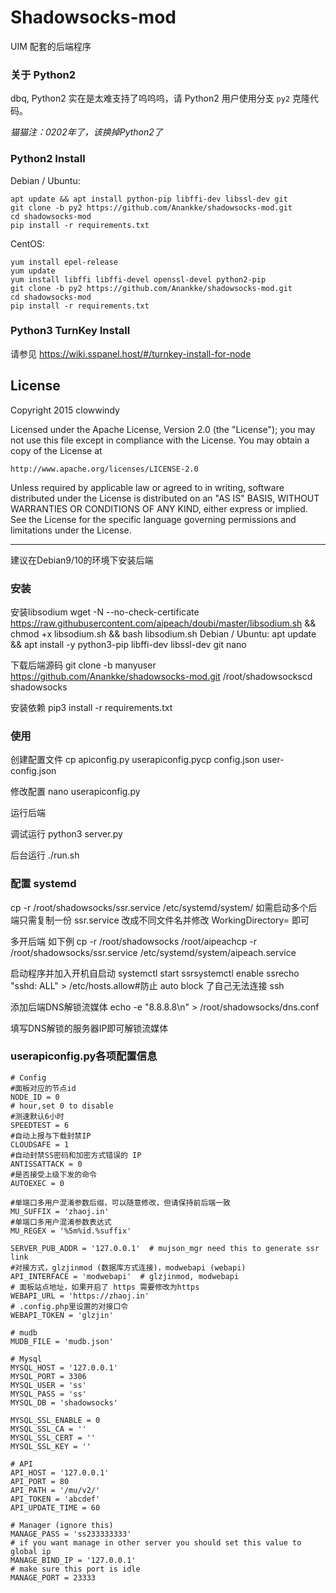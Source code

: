 Shadowsocks-mod
===========

UIM 配套的后端程序

### 关于 Python2
dbq, Python2 实在是太难支持了呜呜呜，请 Python2 用户使用分支 `py2` 克隆代码。

*猫猫注：0202年了，该换掉Python2了*

### Python2 Install
Debian / Ubuntu:
    
    apt update && apt install python-pip libffi-dev libssl-dev git
    git clone -b py2 https://github.com/Anankke/shadowsocks-mod.git
    cd shadowsocks-mod
	pip install -r requirements.txt

CentOS:

    yum install epel-release
    yum update
    yum install libffi libffi-devel openssl-devel python2-pip
    git clone -b py2 https://github.com/Anankke/shadowsocks-mod.git
    cd shadowsocks-mod
    pip install -r requirements.txt
    
### Python3 TurnKey Install
请参见 https://wiki.sspanel.host/#/turnkey-install-for-node

License
-------

Copyright 2015 clowwindy

Licensed under the Apache License, Version 2.0 (the "License"); you may
not use this file except in compliance with the License. You may obtain
a copy of the License at

    http://www.apache.org/licenses/LICENSE-2.0

Unless required by applicable law or agreed to in writing, software
distributed under the License is distributed on an "AS IS" BASIS, WITHOUT
WARRANTIES OR CONDITIONS OF ANY KIND, either express or implied. See the
License for the specific language governing permissions and limitations
under the License.



-------------------------------
建议在Debian9/10的环境下安装后端
### 安装
安装libsodium
wget -N --no-check-certificate https://raw.githubusercontent.com/aipeach/doubi/master/libsodium.sh && chmod +x libsodium.sh && bash libsodium.sh
Debian / Ubuntu:
apt update && apt install -y python3-pip libffi-dev libssl-dev git nano

下载后端源码
git clone -b manyuser https://github.com/Anankke/shadowsocks-mod.git /root/shadowsockscd shadowsocks

安装依赖
pip3 install -r requirements.txt

### 使用

创建配置文件
cp apiconfig.py userapiconfig.pycp config.json user-config.json

修改配置
nano userapiconfig.py

运行后端

调试运行
python3 server.py

后台运行
./run.sh

###  配置 systemd
cp -r /root/shadowsocks/ssr.service /etc/systemd/system/
如需启动多个后端只需复制一份 ssr.service 改成不同文件名并修改 WorkingDirectory= 即可

多开后端
如下例
cp -r /root/shadowsocks /root/aipeachcp -r /root/shadowsocks/ssr.service /etc/systemd/system/aipeach.service

启动程序并加入开机自启动
systemctl start ssrsystemctl enable ssrecho "sshd: ALL" > /etc/hosts.allow#防止 auto block 了自己无法连接 ssh

添加后端DNS解锁流媒体
echo -e "8.8.8.8\n" > /root/shadowsocks/dns.conf

填写DNS解锁的服务器IP即可解锁流媒体

### userapiconfig.py各项配置信息

```
# Config
#面板对应的节点id
NODE_ID = 0
# hour,set 0 to disable
#测速默认6小时
SPEEDTEST = 6
#自动上报与下载封禁IP
CLOUDSAFE = 1
#自动封禁SS密码和加密方式错误的 IP
ANTISSATTACK = 0
#是否接受上级下发的命令
AUTOEXEC = 0

#单端口多用户混淆参数后缀，可以随意修改，但请保持前后端一致
MU_SUFFIX = 'zhaoj.in'
#单端口多用户混淆参数表达式
MU_REGEX = '%5m%id.%suffix'

SERVER_PUB_ADDR = '127.0.0.1'  # mujson_mgr need this to generate ssr link
#对接方式，glzjinmod (数据库方式连接)，modwebapi (webapi)
API_INTERFACE = 'modwebapi'  # glzjinmod, modwebapi
# 面板站点地址，如果开启了 https 需要修改为https
WEBAPI_URL = 'https://zhaoj.in'
# .config.php里设置的对接口令
WEBAPI_TOKEN = 'glzjin'

# mudb
MUDB_FILE = 'mudb.json'

# Mysql
MYSQL_HOST = '127.0.0.1'
MYSQL_PORT = 3306
MYSQL_USER = 'ss'
MYSQL_PASS = 'ss'
MYSQL_DB = 'shadowsocks'

MYSQL_SSL_ENABLE = 0
MYSQL_SSL_CA = ''
MYSQL_SSL_CERT = ''
MYSQL_SSL_KEY = ''

# API
API_HOST = '127.0.0.1'
API_PORT = 80
API_PATH = '/mu/v2/'
API_TOKEN = 'abcdef'
API_UPDATE_TIME = 60

# Manager (ignore this)
MANAGE_PASS = 'ss233333333'
# if you want manage in other server you should set this value to global ip
MANAGE_BIND_IP = '127.0.0.1'
# make sure this port is idle
MANAGE_PORT = 23333
```
